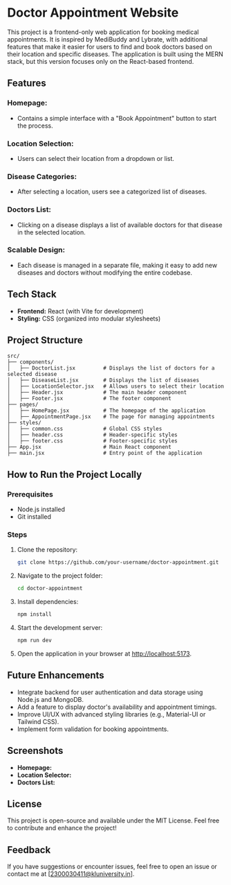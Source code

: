 # Doctor Appointment Website

This project is a frontend-only web application for booking medical appointments. It is inspired by MediBuddy and Lybrate, with additional features that make it easier for users to find and book doctors based on their location and specific diseases. The application is built using the MERN stack, but this version focuses only on the React-based frontend.

## Features

### Homepage:
- Contains a simple interface with a "Book Appointment" button to start the process.

### Location Selection:
- Users can select their location from a dropdown or list.

### Disease Categories:
- After selecting a location, users see a categorized list of diseases.

### Doctors List:
- Clicking on a disease displays a list of available doctors for that disease in the selected location.

### Scalable Design:
- Each disease is managed in a separate file, making it easy to add new diseases and doctors without modifying the entire codebase.

## Tech Stack

- **Frontend:** React (with Vite for development)
- **Styling:** CSS (organized into modular stylesheets)

## Project Structure

```
src/
├── components/
│   ├── DoctorList.jsx         # Displays the list of doctors for a selected disease
│   ├── DiseaseList.jsx        # Displays the list of diseases
│   ├── LocationSelector.jsx   # Allows users to select their location
│   ├── Header.jsx             # The main header component
│   ├── Footer.jsx             # The footer component
├── pages/
│   ├── HomePage.jsx           # The homepage of the application
│   ├── AppointmentPage.jsx    # The page for managing appointments
├── styles/
│   ├── common.css             # Global CSS styles
│   ├── header.css             # Header-specific styles
│   ├── footer.css             # Footer-specific styles
├── App.jsx                    # Main React component
├── main.jsx                   # Entry point of the application
```

## How to Run the Project Locally

### Prerequisites
- Node.js installed
- Git installed

### Steps

1. Clone the repository:

   ```bash
   git clone https://github.com/your-username/doctor-appointment.git
   ```

2. Navigate to the project folder:

   ```bash
   cd doctor-appointment
   ```

3. Install dependencies:

   ```bash
   npm install
   ```

4. Start the development server:

   ```bash
   npm run dev
   ```

5. Open the application in your browser at [http://localhost:5173](http://localhost:5173).

## Future Enhancements

- Integrate backend for user authentication and data storage using Node.js and MongoDB.
- Add a feature to display doctor's availability and appointment timings.
- Improve UI/UX with advanced styling libraries (e.g., Material-UI or Tailwind CSS).
- Implement form validation for booking appointments.

## Screenshots

- **Homepage:**
- **Location Selector:**
- **Doctors List:**

## License

This project is open-source and available under the MIT License. Feel free to contribute and enhance the project!

## Feedback

If you have suggestions or encounter issues, feel free to open an issue or contact me at [2300030411@kluniversity.in].
